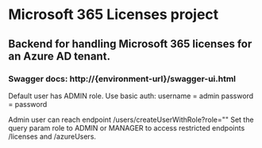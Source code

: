 # Microsoft 365 Licenses project

## Backend for handling Microsoft 365 licenses for an Azure AD tenant.

### Swagger docs: http://{environment-url}/swagger-ui.html

Default user has ADMIN role. Use basic auth: 
username = admin
password = password

Admin user can reach endpoint /users/createUserWithRole?role="" 
Set the query param role to ADMIN or MANAGER to access restricted endpoints /licenses and /azureUsers.